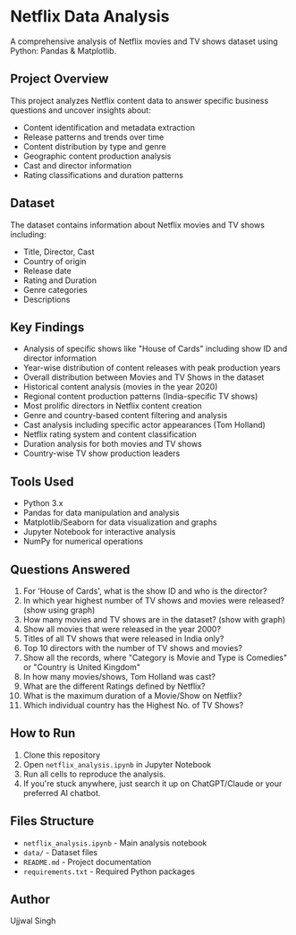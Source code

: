 # Netflix Data Analysis

A comprehensive analysis of Netflix movies and TV shows dataset using Python: Pandas & Matplotlib.


## Project Overview
This project analyzes Netflix content data to answer specific business questions and uncover insights about:
- Content identification and metadata extraction
- Release patterns and trends over time
- Content distribution by type and genre
- Geographic content production analysis
- Cast and director information
- Rating classifications and duration patterns

## Dataset
The dataset contains information about Netflix movies and TV shows including:
- Title, Director, Cast
- Country of origin
- Release date
- Rating and Duration
- Genre categories
- Descriptions

## Key Findings
- Analysis of specific shows like "House of Cards" including show ID and director information
- Year-wise distribution of content releases with peak production years
- Overall distribution between Movies and TV Shows in the dataset
- Historical content analysis (movies in the year 2020)
- Regional content production patterns (India-specific TV shows)
- Most prolific directors in Netflix content creation
- Genre and country-based content filtering and analysis
- Cast analysis including specific actor appearances (Tom Holland)
- Netflix rating system and content classification
- Duration analysis for both movies and TV shows
- Country-wise TV show production leaders

## Tools Used
- Python 3.x
- Pandas for data manipulation and analysis
- Matplotlib/Seaborn for data visualization and graphs
- Jupyter Notebook for interactive analysis
- NumPy for numerical operations

## Questions Answered
1. For 'House of Cards', what is the show ID and who is the director?
2. In which year highest number of TV shows and movies were released? (show using graph)
3. How many movies and TV shows are in the dataset? (show with graph)
4. Show all movies that were released in the year 2000?
5. Titles of all TV shows that were released in India only?
6. Top 10 directors with the number of TV shows and movies?
7. Show all the records, where "Category is Movie and Type is Comedies" or "Country is United Kingdom"
8. In how many movies/shows, Tom Holland was cast?
9. What are the different Ratings defined by Netflix? 
10. What is the maximum duration of a Movie/Show on Netflix?
11. Which individual country has the Highest No. of TV Shows?

## How to Run
1. Clone this repository
2. Open `netflix_analysis.ipynb` in Jupyter Notebook
3. Run all cells to reproduce the analysis.
4. If you're stuck anywhere, just search it up on ChatGPT/Claude or your preferred AI chatbot.

## Files Structure
- `netflix_analysis.ipynb` - Main analysis notebook
- `data/` - Dataset files
- `README.md` - Project documentation
- `requirements.txt` - Required Python packages

## Author
Ujjwal Singh
